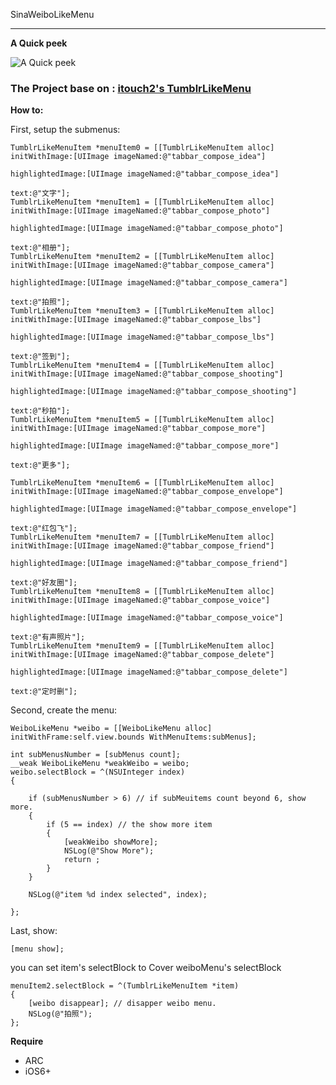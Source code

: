 SinaWeiboLikeMenu

**************

**A Quick peek**

![A Quick peek](https://github.com/SmallBlackCat/SinaWeiboLikeMenu/blob/master/effect/sina_weibo_like_menu.gif?raw=true)

### The Project base on : [itouch2's TumblrLikeMenu](https://github.com/itouch2/TumblrLikeMenu)


**How to:**

First, setup the submenus:
  
    TumblrLikeMenuItem *menuItem0 = [[TumblrLikeMenuItem alloc] initWithImage:[UIImage imageNamed:@"tabbar_compose_idea"]
                                                             highlightedImage:[UIImage imageNamed:@"tabbar_compose_idea"]
                                                                         text:@"文字"];
    TumblrLikeMenuItem *menuItem1 = [[TumblrLikeMenuItem alloc] initWithImage:[UIImage imageNamed:@"tabbar_compose_photo"]
                                                             highlightedImage:[UIImage imageNamed:@"tabbar_compose_photo"]
                                                                         text:@"相册"];
    TumblrLikeMenuItem *menuItem2 = [[TumblrLikeMenuItem alloc] initWithImage:[UIImage imageNamed:@"tabbar_compose_camera"]
                                                             highlightedImage:[UIImage imageNamed:@"tabbar_compose_camera"]
                                                                         text:@"拍照"];
    TumblrLikeMenuItem *menuItem3 = [[TumblrLikeMenuItem alloc] initWithImage:[UIImage imageNamed:@"tabbar_compose_lbs"]
                                                             highlightedImage:[UIImage imageNamed:@"tabbar_compose_lbs"]
                                                                         text:@"签到"];
    TumblrLikeMenuItem *menuItem4 = [[TumblrLikeMenuItem alloc] initWithImage:[UIImage imageNamed:@"tabbar_compose_shooting"]
                                                             highlightedImage:[UIImage imageNamed:@"tabbar_compose_shooting"]
                                                                         text:@"秒拍"];
    TumblrLikeMenuItem *menuItem5 = [[TumblrLikeMenuItem alloc] initWithImage:[UIImage imageNamed:@"tabbar_compose_more"]
                                                             highlightedImage:[UIImage imageNamed:@"tabbar_compose_more"]
                                                                         text:@"更多"];
    
    TumblrLikeMenuItem *menuItem6 = [[TumblrLikeMenuItem alloc] initWithImage:[UIImage imageNamed:@"tabbar_compose_envelope"]
                                                             highlightedImage:[UIImage imageNamed:@"tabbar_compose_envelope"]
                                                                         text:@"红包飞"];
    TumblrLikeMenuItem *menuItem7 = [[TumblrLikeMenuItem alloc] initWithImage:[UIImage imageNamed:@"tabbar_compose_friend"]
                                                             highlightedImage:[UIImage imageNamed:@"tabbar_compose_friend"]
                                                                         text:@"好友圈"];
    TumblrLikeMenuItem *menuItem8 = [[TumblrLikeMenuItem alloc] initWithImage:[UIImage imageNamed:@"tabbar_compose_voice"]
                                                             highlightedImage:[UIImage imageNamed:@"tabbar_compose_voice"]
                                                                         text:@"有声照片"];
    TumblrLikeMenuItem *menuItem9 = [[TumblrLikeMenuItem alloc] initWithImage:[UIImage imageNamed:@"tabbar_compose_delete"]
                                                             highlightedImage:[UIImage imageNamed:@"tabbar_compose_delete"]
                                                                         text:@"定时删"];

Second, create the menu:

    WeiboLikeMenu *weibo = [[WeiboLikeMenu alloc] initWithFrame:self.view.bounds WithMenuItems:subMenus];
    
    int subMenusNumber = [subMenus count];
    __weak WeiboLikeMenu *weakWeibo = weibo;
    weibo.selectBlock = ^(NSUInteger index) 
    {
        
        if (subMenusNumber > 6) // if subMeuitems count beyond 6, show more.
        {
            if (5 == index) // the show more item
            {
                [weakWeibo showMore];
                NSLog(@"Show More");
                return ;
            }
        }
        
        NSLog(@"item %d index selected", index);
       
    };
    

Last, show:

    [menu show];
    
you can set item's selectBlock to Cover weiboMenu's selectBlock

    menuItem2.selectBlock = ^(TumblrLikeMenuItem *item)
    {
        [weibo disappear]; // disapper weibo menu.
        NSLog(@"拍照");
    };
  

**Require**

* ARC
* iOS6+

